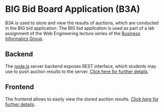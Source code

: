 # BIG Bid Board Application (B3A)

B3A is used to store and view the results of auctions, which are conducted in the BIG bid application. The BIG bid application is used as part of a lab assignment of the Web Engineering lecture series of the [Business Informatics Group](http://www.big.tuwien.ac.at).

## Backend

The [node.js](https://nodejs.org/) server backend exposes REST interface, which students may use to push auction results to the server. [Click here for further details](server).

## Frontend

The frontend allows to easily view the stored auction results. [Click here for further details](client).
